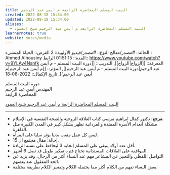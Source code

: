 ```yaml
---
title: البيت المسلم المحاضرة الرابعة م أيمن عبد الرحيم
created: 2022-08-18 15:34:00
updated: 2022-08-18 15:34:00
aliases:
  - البيت المسلم المحاضرة الرابعة م أيمن عبد الرحيم شيخ العمود
learnernotes: true
website: notes/media
---
```


الحالة:: #مصدر/معالج
النوع:: #مصدر/فيديو
اﻷولوية:: 2
الغرض:: الحياة
المنشيء:: Ahmed Alhousiny
المدة:: 01:51:15
الرابط:: <https://www.youtube.com/watch?v=9YLAy4Nsnfk>
المعرفة:: [[الزواج|الزواج]],
التدريب:: [[دورة البيت المسلم - م أيمن عبد الرحيم|دورة البيت المسلم - م أيمن عبد الرحيم]],
المؤثر:: [[م أيمن عبد الرحيم|م أيمن عبد الرحيم]],
تاريخ اﻹكمال::  2022-08-18

دورة البيت المسلم<br>المهندس أيمن عبد الرحيم<br>المحاضرة الرابعة

[البيت المسلم المحاضرة الرابعة م أيمن عبد الرحيم شيخ العمود](https://www.youtube.com/watch?v=9YLAy4Nsnfk)

---

- **مرجع**: دكتور كمال ابراهيم مرسي كتاب العلاقة الزوجية والصحة النفسية في الإسلام.
- مشكلة انعدام الأسرة الممتدة والفردانية تظهر بشكل كبير في المدن الكبيرة مثل القاهرة.
- ليس كل عمل متعب بدنيا يؤثر سلبا على المرأة.
- إحالة: مقال مجتمع ال 15.
- أقل عدد أولاد ينبغي على المسلم إنجابه 3 ليحافظ على نسبة الزيادة.
- الموافقة على العلاقات المستدامة تحتاج فترة تفكير طويل قد تصل 6 أشهر.
- التواصل اللفظي والتعبير عن المشاعر مهم عند النساء أكثر من الرجال، وقد يزيد عن الحد المعقول عند بعضهم.
- بعض النساء تفهم من الكلام أكثر مما يحتمله الكلام وتفسر الكلام بطريقة مختلفة.
